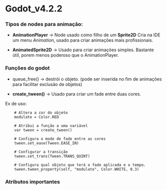 # Godot_v4.2.2 

### Tipos de nodes para animação:
 - **AnimationPlayer** -> Node usado como filho de um **Sprite2D** Cria na IDE um menu *Animation*, usado para criar animações mais profissionais.

  - **AnimatedSprite2D** -> Usado para criar animações simples. Bastante útil, porem menos poderoso que o AnimationPlayer.

### Funções do godot
- queue_free() -> destrói o objeto. (pode ser inserida no fim de animações para facilitar exclusão de objetos)

- **create_tween()** -> Usado para criar um fade entre duas cores.

Ex de uso:

```
    # Altera a cor do objeto
    modulate = Color.RED

    # Atribui a função a uma variável
	var tween = create_tween()

    # Configura o modo de fade entre as cores
	tween.set_ease(Tween.EASE_IN)

    # Configurar a transição
	tween.set_trans(Tween.TRANS_QUINT)
	
    # Configura qual objeto que terá o fade aplicada e o tempo.
    tween.tween_property(self, "modulate", Color.WHITE, 0.3)

```

### Atributos importantes

 